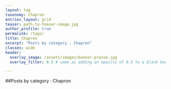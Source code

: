 ```yaml
---
layout: tag
taxonomy: Chapron
entries_layout: grid
teaser: path-to-teaser-image.jpg
author_profile: true
permalink: /tags/
title: Chapron
excerpt: "Posts by category : Chapron"
classes: wide
header:
  overlay_image: /assets/images/banner-presse.jpg
  overlay_filter: 0.3 # same as adding an opacity of 0.5 to a black background

---
```

##Posts by category : Chapron
